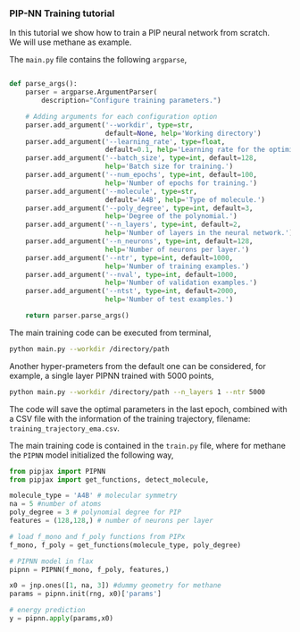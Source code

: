 ### PIP-NN Training tutorial ###
In this tutorial we show how to train a PIP neural network from scratch.<br>
We will use methane as example. 

The ```main.py``` file contains the following ```argparse```,

```python

def parse_args():
    parser = argparse.ArgumentParser(
        description="Configure training parameters.")

    # Adding arguments for each configuration option
    parser.add_argument('--workdir', type=str,
                        default=None, help='Working directory')
    parser.add_argument('--learning_rate', type=float,
                        default=0.1, help='Learning rate for the optimizer.')
    parser.add_argument('--batch_size', type=int, default=128,
                        help='Batch size for training.')
    parser.add_argument('--num_epochs', type=int, default=100,
                        help='Number of epochs for training.')
    parser.add_argument('--molecule', type=str,
                        default='A4B', help='Type of molecule.')
    parser.add_argument('--poly_degree', type=int, default=3,
                        help='Degree of the polynomial.')
    parser.add_argument('--n_layers', type=int, default=2,
                        help='Number of layers in the neural network.')
    parser.add_argument('--n_neurons', type=int, default=128,
                        help='Number of neurons per layer.')
    parser.add_argument('--ntr', type=int, default=1000,
                        help='Number of training examples.')
    parser.add_argument('--nval', type=int, default=1000,
                        help='Number of validation examples.')
    parser.add_argument('--ntst', type=int, default=2000,
                        help='Number of test examples.')

    return parser.parse_args()


```

The main training code can be executed from terminal,
```bash
python main.py --workdir /directory/path
```
Another hyper-prameters from the default one can be considered, for example, a single layer PIPNN trained with 5000 points,
```bash
python main.py --workdir /directory/path --n_layers 1 --ntr 5000
```

The code will save the optimal parameters in the last epoch, combined with a CSV file with the information of the training trajectory, filename: ```training_trajectory_ema.csv```.


The main training code is contained in the ```train.py``` file, where for methane the ```PIPNN``` model initialized the following way,

```python
from pipjax import PIPNN
from pipjax import get_functions, detect_molecule, 

molecule_type = 'A4B' # molecular symmetry
na = 5 #number of atoms
poly_degree = 3 # polynomial degree for PIP
features = (128,128,) # number of neurons per layer

# load f_mono and f_poly functions from PIPx
f_mono, f_poly = get_functions(molecule_type, poly_degree)

# PIPNN model in flax
pipnn = PIPNN(f_mono, f_poly, features,)

x0 = jnp.ones([1, na, 3]) #dummy geometry for methane
params = pipnn.init(rng, x0)['params']

# energy prediction
y = pipnn.apply(params,x0)
```
